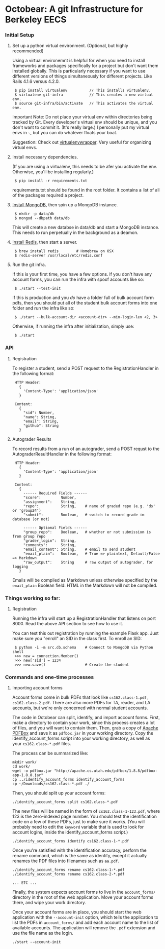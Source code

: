 # Octobear: A git Infrastructure for Berkeley EECS

### Initial Setup

1. Set up a python virtual environment. (Optional, but highly recommended)

    Using a virtual environemnt is helpful for when you need to install
    frameworks and packages specifically for a project but don't want them
    installed globally. This is particularly necessary if you want
    to use different versions of things simultaneously for different
    projects.
    Like Rails 4.1.6 versus 4.2.0.

        $ pip install virtualenv          // This installs virtualenv.
        $ virtualenv git-infra            // This creates a new virtual env.
        $ source git-infra/bin/activate   // This activates the virtual env.

    Important Note: Do not place your virtual env within directories being
    tracked by Git. Every developer's virtual env should be unique, and
    you don't want to commit it. (It's really large.) I personally put my
    virtual envs in `~`, but you can do whatever floats your boat.

    Suggestion: Check out [virtualenvwrapper](https://virtualenvwrapper.readthedocs.org/en/latest/). Very 
    useful for organizing virtual envs.

2. Install necessary dependencies.

    (If you are using a virtualenv, this needs to be afer you activate the
    env. Otherwise, you'll be installing regularly.)

        $ pip install -r requirements.txt

    requirements.txt should be found in the root folder. It contains a list of
    all of the packages required a project.

3. [Install MongoDB](http://docs.mongodb.org/manual/installation/), then spin up a MongoDB instance.

        $ mkdir -p data/db
        $ mongod --dbpath data/db

    This will create a new databse in data/db and start a MongoDB instance. This
    needs to run perpetually in the background as a deamon.

4. [Install Redis](http://redis.io/download), then start a server.

        $ brew install redis        # Homebrew on OSX
        $ redis-server /usr/local/etc/redis.conf

5. Run the git infra.

    If this is your first time, you have a few options. If you don't have any
    account forms, you can run the infra with spoof accounts like so:

        $ ./start --test-init

    If this is production and you *do* have a folder full of bulk account form
    pdfs, then you should put all of the student bulk account forms into one
    folder and run the infra like so:

        $ ./start --bulk-account-dir <account-dir> --min-login-len <2, 3>

    Otherwise, if running the infra after initialization, simply use:

        $ ./start


### API

1. Registration

    To register a student, send a POST request to the RegistrationHandler in
    the following format:

        HTTP Header: 
          { 
            'Content-Type': 'application/json' 
          }

        Content:
          {
            "sid": Number,
            "name": String,
            "email": String,
            "github": String
          }

2. Autograder Results

    To record results from a run of an autograder, send a POST requst to the
    AutograderResultHandler in the following format:

        HTTP Header: 
          { 
            'Content-Type': 'application/json' 
          }

        Content:
          {
            ------ Required Fields ------
            "score":         Number,
            "assignment":    String,
            "repo":          String,    # name of graded repo (e.g. 'ds' or 'group24')
            "submit":        Boolean,   # switch to record grade in database (or not)

            ------ Optional Fields ------
            "group_repo":    Boolean,   # whether or not submission is from group repo
            "grader_login":  String,
            "comments":      String,
            "email_content": String,    # email to send student
            "email_plain":   Boolean,   # True => plaintext, Default/False => Markdown
            "raw_output":    String     # raw output of autograder, for logging
          }

    Emails will be compiled as Markdown unless otherwise specified by the
    `email_plain` Boolean field. HTML in the Markdown will not be compiled.

### Things working so far:

1. Registration

    Running the infra will start up a RegistrationHandler that listens on port 8000. 
    Read the above API section to see how to use it.

    You can test this out registration by running the example Flask app. Just
    make sure you "enroll" an SID in the class first. To enroll an SID:

        $ python -i -m src.db.schema    # Connect to MongoDB via Python shell
        >>> new = connection.Member()
        >>> new['sid'] = 1234           
        >>> new.save()                  # Create the student

### Commands and one-time processes

1. Importing account forms

    Account forms come in bulk PDFs that look like `cs162.class-1.pdf`,
    `cs162.class-2.pdf`. There are also more PDFs for TA, reader, and LA accounts,
    but we're only concerned with normal student accounts.

    The code in Octobear can split, identify, and import account forms. First,
    make a directory to contain your work, since this process creates a lot of
    files, and you will want to contain them. Then, grab a copy of
    [Apache PDFBox](https://pdfbox.apache.org/download.cgi) and save it as
    `pdfbox.jar` in your working directory. Copy the identify_account_forms
    script into your working directory, as well as your `cs162.class-*.pdf` files.

    The process can be summarized like:

    ```
    mkdir work/
    cd work/
    wget -o pdfbox.jar "http://apache.cs.utah.edu/pdfbox/1.8.8/pdfbox-app-1.8.8.jar"
    cp ../identify_account_forms identify_account_forms
    cp ~/Downloads/cs162.class-*.pdf ./
    ```

    Then, you should split up your account forms:

    ```
    ./identify_account_forms split cs162.class-*.pdf
    ```

    The new files will be named in the form of `cs162.class-1-123.pdf`, where
    123 is the zero-indexed page number. You should test the identification code
    on a few of these PDFs, just to make sure it works. (You will probably need
    to edit the `keyword` variable that is used to look for account logins, inside
    the identify_account_forms script.)

    ```
    ./identify_account_forms identify cs162.class-1-*.pdf
    ```

    Once you're satisfied with the identification accuracy, perform the rename
    command, which is the same as identify, except it actually renames the PDF
    files into filenames such as `aa.pdf`.

    ```
    ./identify_account_forms rename cs162.class-1-*.pdf
    ./identify_account_forms rename cs162.class-2-*.pdf
    
    ... ETC ...
    ```

    Finally, the system expects account forms to live in the `account_forms/`
    directory in the root of the web application. Move your account forms there,
    and wipe your work directory.

    Once your account forms are in place, you should start the web application
    with the `--account-init` option, which tells the application to list the
    PDFs in `account_forms/` and add each account name to the list of available
    accounts. The application will remove the `.pdf` extension and use the file
    name as the login.

    ```
    ./start --account-init
    ```
